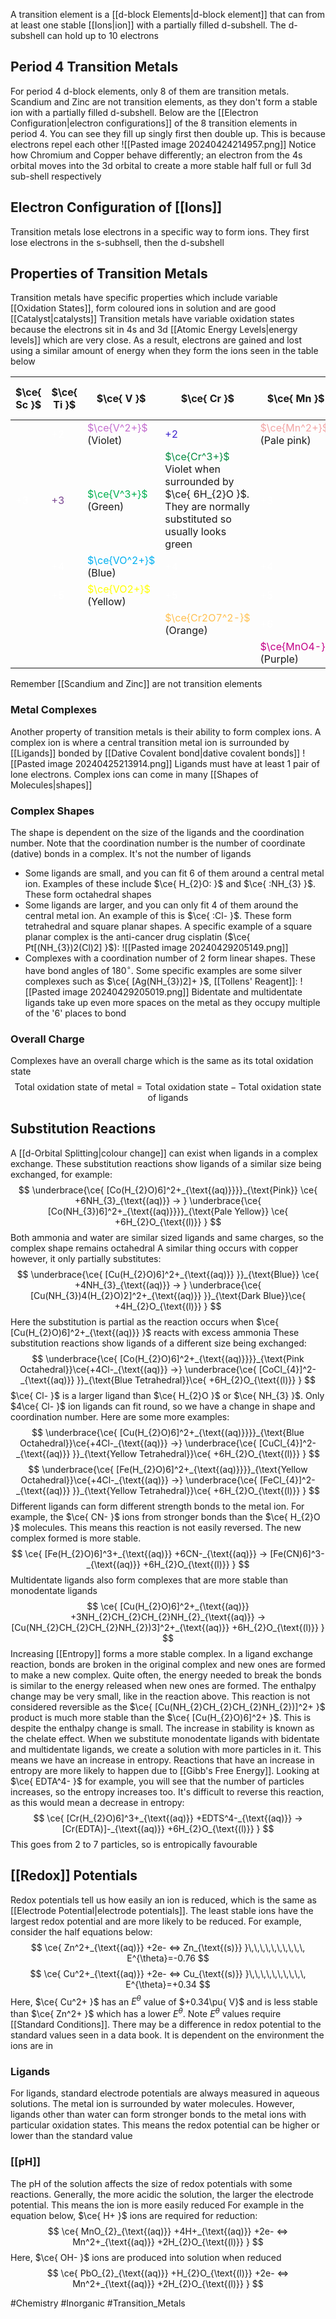 A transition element is a [[d-block Elements|d-block element]] that can from at least one stable [[Ions|ion]] with a partially filled d-subshell. The d-subshell can hold up to 10 electrons
## Period 4 Transition Metals
For period 4 d-block elements, only 8 of them are transition metals. Scandium and Zinc are not transition elements, as they don't form a stable ion with a partially filled d-subshell. Below are the [[Electron Configuration|electron configurations]] of the 8 transition elements in period 4. You can see they fill up singly first then double up. This is because electrons repel each other
![[Pasted image 20240424214957.png]]
Notice how Chromium and Copper behave differently; an electron from the $\text{4s}$ orbital moves into the $\text{3d}$ orbital to create a more stable half full or full $\text{3d}$ sub-shell respectively
## Electron Configuration of [[Ions]]
Transition metals lose electrons in a specific way to form ions. They first lose electrons in the $\text{s}$-subhsell, then the $\text{d}$-subshell
## Properties of Transition Metals
Transition metals have specific properties which include variable [[Oxidation States]], form coloured ions in solution and are good [[Catalyst|catalysts]]
Transition metals have variable oxidation states because the electrons sit in $\text{4s}$ and $\text{3d}$ [[Atomic Energy Levels|energy levels]] which are very close. As a result, electrons are gained and lost using a similar amount of energy when they form the ions seen in the table below

| $\ce{ Sc }$                             | $\ce{ Ti }$                             | $\ce{ V }$                                                     | $\ce{ Cr }$                                                                                                                                             | $\ce{ Mn }$                                                        | $\ce{ Fe }$                                                         | $\ce{ Co }$                                                   | $\ce{ Ni }$                                                    | $\ce{ Cu }$                                                   | $\ce{ Zn }$                             |
| --------------------------------------- | --------------------------------------- | -------------------------------------------------------------- | ------------------------------------------------------------------------------------------------------------------------------------------------------- | ------------------------------------------------------------------ | ------------------------------------------------------------------- | ------------------------------------------------------------- | -------------------------------------------------------------- | ------------------------------------------------------------- | --------------------------------------- |
|                                         | <span style="color:#ffffff">$+2$</span> | <span style="color:#c36ecf">$\ce{V^2+}$</span><br>(Violet)<br> | <span style="color:#3c24cc">$+2$</span>                                                                                                                 | <span style="color:#f2a3a3">$\ce{Mn^2+}$</span><br>(Pale pink)<br> | <span style="color:#21d07c">$\ce{Fe^2+}$</span><br>(Pale Green)<br> | <span style="color:#ca5083">$\ce{Co^2+}$</span><br>(Pink)<br> | <span style="color:#00b050">$\ce{Ni^2+}$</span><br>(Green)<br> | <span style="color:#0070c0">$\ce{Cu^2+}$</span><br>(Blue)<br> | <span style="color:#ffffff">$+2$</span> |
| <span style="color:#ffffff">$+3$</span> | <span style="color:#7b4893">$+3$</span> | <span style="color:#00b050">$\ce{V^3+}$</span><br>(Green)<br>  | <span style="color:#048b41">$\ce{Cr^3+}$</span><br>Violet when surrounded by $\ce{ 6H_{2}O }$. They are normally substituted so usually looks green<br> | <span style="color:#ffffff">$+3$</span>                            | <span style="color:#b3c56b">$\ce{Fe^3+}$</span><br>(Yellow)<br>     | <span style="color:#b5a134">$+3$</span>                       | <span style="color:#ffffff">$+3$</span>                        | <span style="color:#ffffff">$+3$</span>                       |                                         |
|                                         | <span style="color:#ffffff">$+4$</span> | <span style="color:#00b0f0">$\ce{VO^2+}$</span><br>(Blue)<br>  | <span style="color:#ffffff">$+4$</span>                                                                                                                 | <span style="color:#ffffff">$+4$</span>                            | <span style="color:#ffffff">$+4$</span>                             | <span style="color:#ffffff">$+4$</span>                       | <span style="color:#ffffff">$+4$</span>                        |                                                               |                                         |
|                                         | <span style="color:#ffffff">$+5$</span> | <span style="color:#ffff00">$\ce{VO2+}$</span><br>(Yellow)<br> | <span style="color:#ffffff">$+5$</span>                                                                                                                 | <span style="color:#ffffff">$+5$</span>                            | <span style="color:#ffffff">$+5$</span>                             | <span style="color:#ffffff">$+5$</span>                       |                                                                |                                                               |                                         |
|                                         |                                         |                                                                | <span style="color:#ffc050">$\ce{Cr2O7^2-}$</span><br>(Orange)<br>                                                                                      | <span style="color:#ffffff">$+6$</span>                            | <span style="color:#ffffff">$+6$</span>                             |                                                               |                                                                |                                                               |                                         |
|                                         |                                         |                                                                |                                                                                                                                                         | <span style="color:#c20087">$\ce{MnO4-}$</span><br>(Purple)<br>    |                                                                     |                                                               |                                                                |                                                               |                                         |
Remember [[Scandium and Zinc]] are not transition elements
### Metal Complexes
Another property of transition metals is their ability to form complex ions. A complex ion is where a central transition metal ion is surrounded by [[Ligands]] bonded by [[Dative Covalent bond|dative covalent bonds]]
![[Pasted image 20240425213914.png]]
Ligands must have at least 1 pair of lone electrons. Complex ions can come in many [[Shapes of Molecules|shapes]]
### Complex Shapes
The shape is dependent on the size of the ligands and the coordination number. Note that the coordination number is the number of coordinate (dative) bonds in a complex. It's not the number of ligands
- Some ligands are small, and you can fit 6 of them around a central metal ion. Examples of these include $\ce{ H_{2}O: }$ and $\ce{ :NH_{3} }$. These form octahedral shapes
- Some ligands are larger, and you can only fit 4 of them around the central metal ion. An example of this is $\ce{ :Cl- }$. These form tetrahedral and square planar shapes. A specific example of a square planar complex is the anti-cancer drug cisplatin ($\ce{ Pt[(NH_{3})2(Cl)2] }$):
    ![[Pasted image 20240429205149.png]]
- Complexes with a coordination number of 2 form linear shapes. These have bond angles of $180^{\circ}$. Some specific examples are some silver complexes such as $\ce{ [Ag(NH_{3})2]+ }$, [[Tollens' Reagent]]:
    ![[Pasted image 20240429205019.png]]
Bidentate and multidentate ligands take up even more spaces on the metal as they occupy multiple of the '6' places to bond
### Overall Charge
Complexes have an overall charge which is the same as its total oxidation state
$$
\text{Total oxidation state of metal}=\text{Total oxidation state}-\text{Total oxidation state of ligands}
$$
## Substitution Reactions
A [[d-Orbital Splitting|colour change]] can exist when ligands in a complex exchange. These substitution reactions show ligands of a similar size being exchanged, for example:
$$
\underbrace{\ce{ [Co(H_{2}O)6]^2+_{\text{(aq)}}}}_{\text{Pink}} \ce{  +6NH_{3}_{\text{(aq)}} -> } \underbrace{\ce{ [Co(NH_{3})6]^2+_{\text{(aq)}}}}_{\text{Pale Yellow}} \ce{ +6H_{2}O_{\text{(l)}} }
$$
Both ammonia and water are similar sized ligands and same charges, so the complex shape remains octahedral
A similar thing occurs with copper however, it only partially substitutes:
$$
\underbrace{\ce{ [Cu(H_{2}O)6]^2+_{\text{(aq)}} }}_{\text{Blue}} \ce{ +4NH_{3}_{\text{(aq)}} -> } \underbrace{\ce{ [Cu(NH_{3})4(H_{2}O)2]^2+_{\text{(aq)}} }}_{\text{Dark Blue}}\ce{ +4H_{2}O_{\text{(l)}} }
$$
Here the substitution is partial as the reaction occurs when $\ce{ [Cu(H_{2}O)6]^2+_{\text{(aq)}} }$ reacts with excess ammonia
These substitution reactions show ligands of a different size being exchanged:
$$
\underbrace{\ce{  [Co(H_{2}O)6]^2+_{\text{(aq)}}}}_{\text{Pink Octahedral}}\ce{+4Cl-_{\text{(aq)}}  ->} \underbrace{\ce{ [CoCl_{4}]^2-_{\text{(aq)}} }}_{\text{Blue Tetrahedral}}\ce{ +6H_{2}O_{\text{(l)}} }
$$
$\ce{ Cl- }$ is a larger ligand than $\ce{ H_{2}O }$ or $\ce{ NH_{3} }$. Only $4\ce{ Cl- }$ ion ligands can fit round, so we have a change in shape and coordination number. Here are some more examples:
$$
\underbrace{\ce{  [Cu(H_{2}O)6]^2+_{\text{(aq)}}}}_{\text{Blue Octahedral}}\ce{+4Cl-_{\text{(aq)}}  ->} \underbrace{\ce{ [CuCl_{4}]^2-_{\text{(aq)}} }}_{\text{Yellow Tetrahedral}}\ce{ +6H_{2}O_{\text{(l)}} }
$$
$$
\underbrace{\ce{  [Fe(H_{2}O)6]^2+_{\text{(aq)}}}}_{\text{Yellow Octahedral}}\ce{+4Cl-_{\text{(aq)}}  ->} \underbrace{\ce{ [FeCl_{4}]^2-_{\text{(aq)}} }}_{\text{Yellow Tetrahedral}}\ce{ +6H_{2}O_{\text{(l)}} }
$$
Different ligands can form different strength bonds to the metal ion. For example, the $\ce{ CN- }$ ions from stronger bonds than the $\ce{ H_{2}O }$ molecules. This means this reaction is not easily reversed. The new complex formed is more stable. 
$$
\ce{ [Fe(H_{2}O)6]^3+_{\text{(aq)}} +6CN-_{\text{(aq)}} -> [Fe(CN)6]^3-_{\text{(aq)}} +6H_{2}O_{\text{(l)}} }
$$
Multidentate ligands also form complexes that are more stable than monodentate ligands
$$
\ce{ [Cu(H_{2}O)6]^2+_{\text{(aq)}} +3NH_{2}CH_{2}CH_{2}NH_{2}_{\text{(aq)}} -> [Cu(NH_{2}CH_{2}CH_{2}NH_{2})3]^2+_{\text{(aq)}} +6H_{2}O_{\text{(l)}} }
$$
Increasing [[Entropy]] forms a more stable complex. In a ligand exchange reaction, bonds are broken in the original complex and new ones are formed to make a new complex. Quite often, the energy needed to break the bonds is similar to the energy released when new ones are formed. The enthalpy change may be very small, like in the reaction above. This reaction is not considered reversible as the $\ce{ [Cu(NH_{2}CH_{2}CH_{2}NH_{2})]^2+ }$ product is much more stable than the $\ce{ [Cu(H_{2}O)6]^2+ }$. This is despite the enthalpy change is small. The increase in stability is known as the chelate effect. When we substitute monodentate ligands with bidentate and multidentate ligands, we create a solution with more particles in it. This means we have an increase in entropy. Reactions that have an increase in entropy are more likely to happen due to [[Gibb's Free Energy]]. Looking at $\ce{ EDTA^4- }$ for example, you will see that the number of particles increases, so the entropy increases too. It's difficult to reverse this reaction, as this would mean a decrease in entropy:
$$
\ce{ [Cr(H_{2}O)6]^3+_{\text{(aq)}} +EDTS^4-_{\text{(aq)}} -> [Cr(EDTA)]-_{\text{(aq)}} +6H_{2}O_{\text{(l)}} }
$$
This goes from 2 to 7 particles, so is entropically favourable
## [[Redox]] Potentials
Redox potentials tell us how easily an ion is reduced, which is the same as [[Electrode Potential|electrode potentials]]. The least stable ions have the largest redox potential and are more likely to be reduced. For example, consider the half equations below:
$$
\ce{ Zn^2+_{\text{(aq)}} +2e- <=> Zn_{\text{(s)}} }\,\,\,\,\,\,\,\,\,\, E^{\theta}=-0.76
$$
$$
\ce{ Cu^2+_{\text{(aq)}} +2e- <=> Cu_{\text{(s)}} }\,\,\,\,\,\,\,\,\,\, E^{\theta}=+0.34
$$
Here, $\ce{ Cu^2+ }$ has an $E^{\theta}$ value of $+0.34\pu{ V}$ and is less stable than $\ce{ Zn^2+ }$ which has a lower $E^{\theta}$. Note $E^{\theta}$ values require [[Standard Conditions]]. There may be a difference in redox potential to the standard values seen in a data book. It is dependent on the environment the ions are in
### Ligands
For ligands, standard electrode potentials are always measured in aqueous solutions. The metal ion is surrounded by water molecules. However, ligands other than water can form stronger bonds to the metal ions with particular oxidation states. This means the redox potential can be higher or lower than the standard value
### [[pH]]
The pH of the solution affects the size of redox potentials with some reactions. Generally, the more acidic the solution, the larger the electrode potential. This means the ion is more easily reduced
For example in the equation below, $\ce{ H+ }$ ions are required for reduction:
$$
\ce{ MnO_{2}_{\text{(aq)}} +4H+_{\text{(aq)}} +2e- <=> Mn^2+_{\text{(aq)}} +2H_{2}O_{\text{(l)}} }
$$
Here, $\ce{ OH- }$ ions are produced into solution when reduced
$$
\ce{ PbO_{2}_{\text{(aq)}} +H_{2}O_{\text{(l)}} +2e- <=> Mn^2+_{\text{(aq)}} +2H_{2}O_{\text{(l)}} }
$$

#Chemistry #Inorganic #Transition_Metals 